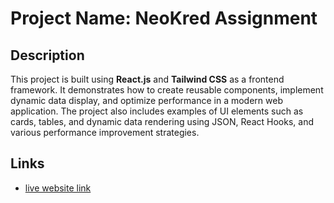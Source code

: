 # Project Name: NeoKred Assignment

## Description

This project is built using **React.js** and **Tailwind CSS** as a frontend framework. It demonstrates how to create reusable components, implement dynamic data display, and optimize performance in a modern web application. The project also includes examples of UI elements such as cards, tables, and dynamic data rendering using JSON, React Hooks, and various performance improvement strategies.

## Links

- [live website link](https://neokredassignmentpavan.vercel.app/)
